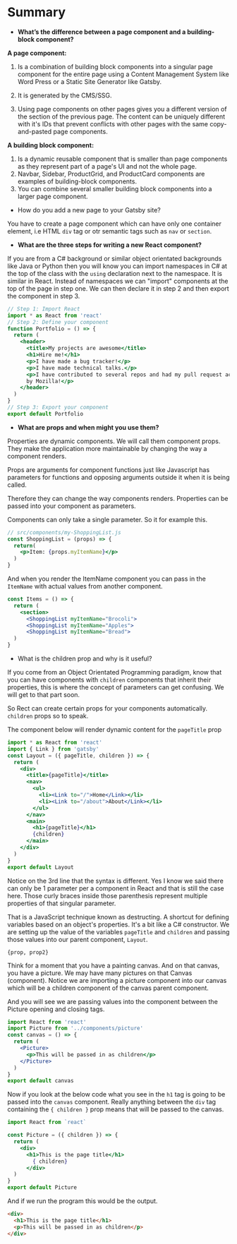 # Summary #

- **What’s the difference between a page component and a building-block component?**

**A page component:**

1. Is a combination of building block components into a singular page component for the entire page using a Content Management System like Word Press or a Static Site Generator like Gatsby.

2. It is generated by the CMS/SSG.

3. Using page components on other pages gives you a different version of the section of the previous page. The content can be uniquely different with it's IDs that prevent conflicts with other pages with the same copy-and-pasted page components.

**A building block component:**

1. Is a dynamic reusable component that is smaller than page components as they represent part of a page's UI and not the whole page.
2. Navbar, Sidebar, ProductGrid, and ProductCard components are examples of building-block components.
3. You can combine several smaller building block components into a larger page component.

- How do you add a new page to your Gatsby site?

You have to create a page component which can have only one container element, i.e HTML `div` tag or otr semantic tags such as `nav` or `section`.

- **What are the three steps for writing a new React component?**

If you are from a C# background or similar object orientated backgrounds like Java or Python then you will know you can import namespaces in C# at the top of the class with the `using` declaration next to the namespace. It is similar in React. Instead of namespaces we can "import" components at the top of the page in step one. We can then declare it in step 2 and then export the component in step 3.

```jsx
// Step 1: Import React
import * as React from 'react'
// Step 2: Define your component
function Portfolio = () => {
  return (
    <header>
      <title>My projects are awesome</title>
      <h1>Hire me!</h1>
      <p>I have made a bug tracker!</p>
      <p>I have made technical talks.</p>
      <p>I have contributed to several repos and had my pull request accepted
      by Mozilla!</p>
    </header>
  )
}
// Step 3: Export your component
export default Portfolio
```

- **What are props and when might you use them?**

Properties are dynamic components. We will call them component props. They make the application more maintainable by changing the way a component renders.

Props are arguments for component functions just like Javascript has parameters for functions and opposing arguments outside it when it is being called.

Therefore they can change the way components renders. Properties can be passed into your component as parameters.

Components can only take a single parameter. So it for example this.

```jsx
// src/components/my-ShoppingList.js
const ShoppingList = (props) => {
  return(
    <p>Item: {props.myItemName}</p>
  )
}
```

And when you render the ItemName component you can pass in the `ItemName` with actual values from another component.

```jsx
const Items = () => {
  return (
    <section>
      <ShoppingList myItemName="Brocoli">
      <ShoppingList myItemName="Apples">
      <ShoppingList myItemName="Bread">
  )
}
```

- What is the children prop and why is it useful?

If you come from an Object Orientated Programming paradigm, know that you can have components with `children` components that inherit their properties, this is where the concept of parameters can get confusing. We will get to that part soon.

So Rect can create certain props for your components automatically. `children` props so to speak.

The component below will render dynamic content for the `pageTitle` prop

```jsx
import * as React from 'react'
import { Link } from 'gatsby'
const Layout = ({ pageTitle, children }) => {
  return (
    <div>
      <title>{pageTitle}</title>
      <nav>
        <ul>
          <li><Link to="/">Home</Link></li>
          <li><Link to="/about">About</Link></li>
        </ul>
      </nav>
      <main>
        <h1>{pageTitle}</h1>
        {children}
      </main>
    </div>
  )
}
export default Layout
```

Notice on the 3rd line that the syntax is different. Yes I know we said there can only be 1 parameter per a component in React and that is still the case here. Those curly braces inside those parenthesis represent multiple properties of that singular parameter.

That is a JavaScript technique known as destructing. A shortcut for defining variables based on an object's properties. It's a bit like a C# constructor. We are setting up the value of the variables `pageTitle` and `children` and passing those values into our parent component, `Layout`.

`{prop, prop2}`

Think for a moment that you have a painting canvas. And on that canvas, you have a picture. We may have many pictures on that Canvas (component).
Notice we are importing a picture component into our canvas which will be a children component of the canvas parent component.

And you will see we are passing values into the component between the Picture opening and closing tags.

```jsx
import React from 'react'
import Picture from '../components/picture'
const canvas = () => {
  return (
    <Picture>
      <p>This will be passed in as children</p>
    </Picture>
  )
}
export default canvas
```

Now if you look at the below code what you see in the `h1` tag is going to be passed into the `canvas` component. Really anything between the `div` tag containing the `{ children }` prop means that will be passed to the canvas.

```jsx
import React from `react`

const Picture = ({ children }) => {
  return (
    <div>
      <h1>This is the page title</h1>
        { children}
      </div>
  )
}
export default Picture
```

And if we run the program this would be the output.

```html
<div>
  <h1>This is the page title</h1>
  <p>This will be passed in as children</p>
</div>
```
